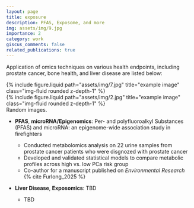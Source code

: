 ```yaml
---
layout: page
title: exposure
description: PFAS, Exposome, and more
img: assets/img/9.jpg
importance: 2
category: work
giscus_comments: false
related_publications: true
---
```


Application of omics techniques on various health endpoints, including prostate cancer, bone health, and liver disease are listed below:

<div class="row justify-content-sm-center">
    <div class="col-sm-8 mt-3 mt-md-0">
        {% include figure.liquid path="assets/img/7.jpg" title="example image" class="img-fluid rounded z-depth-1" %}
    </div>
    <div class="col-sm-4 mt-3 mt-md-0">
        {% include figure.liquid path="assets/img/2.jpg" title="example image" class="img-fluid rounded z-depth-1" %}
    </div>
</div>
<div class="caption">
    Random images.
</div>

- **PFAS**, **microRNA/Epigenomics**: Per- and polyfluoroalkyl Substances (PFAS) and microRNA: an epigenome-wide association study in firefighters
  - Conducted metabolomics analysis on 22 urine samples from prostate cancer patients who were disgnozed with prostate cancer
  - Developed and validated statistical models to compare metabolic profiles across high vs. low PCa risk group
  - Co-author for a manuscript published on *Environmental Research* {% cite Furlong_2025 %}

- **Liver Disease**, **Exposomics**: TBD
  - TBD